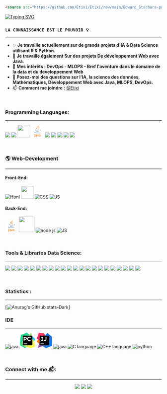 ```html
<source src="https://github.com/Etixi/Etixi/raw/main/Edward_Stachura-par-chanteuse.mp3" type="audio/mp3">
```

[![Typing SVG](https://readme-typing-svg.herokuapp.com?duration=2500&color=60A6FB&lines=%3E%3E%3E+Bienvenue+sur+mon+profil+%F0%9F%91%8B!;%3E%3E%3E+J'espère+le+trouver+utile+%E2%9C%A8)](https://git.io/typing-svg)


### `LA CONNAISSANCE EST LE POUVOIR 💡` 

---

- ✨ **Je travaille actuellement sur de grands projets d'IA & Data Science utilisant R & Python.**
- 🌱 **Je travaille également Sur des projets De développement Web avec Java**.
- 🤔 **Mes intérêts : DevOps - MLOPS - Bref l'aventure dans le domaine de la data et du developpement Web**
- 💬 **Posez-moi des questions sur l'IA, la science des données, Mathématiques, Developpement Web avec Java, MLOPS, DevOps.**
- 📫 **Comment me joindre :** <a href="etiennekoa6@gmail.com">@Etixi</a><br/>

<!---
Etixi/Etixi is a ✨ special ✨ repository because its `README.md` (this file) appears on your GitHub profile.
You can click the Preview link to take a look at your changes.
--->

<br/>

### Programming Languages:

---

<code><img height="25" src="https://user-images.githubusercontent.com/67054356/115026129-caec5380-9eca-11eb-86cd-faef1218fd80.png"></code>
<code><img height="25" src="https://user-images.githubusercontent.com/67054356/131630402-baa839b4-7c23-4fc7-86dd-4a34b555e725.png"></code>
<code><img src="https://upload.wikimedia.org/wikipedia/commons/thumb/c/cf/Angular_full_color_logo.svg/512px-Angular_full_color_logo.svg.png" height="40" width="40"/></code>
<code><img src="https://raw.githubusercontent.com/github/explore/5b3600551e122a3277c2c5368af2ad5725ffa9a1/topics/java/java.png" alt="java" height="40" width="40" /></code>
<code><img height="25" src="https://raw.githubusercontent.com/bablubambal/All_logo_and_pictures/1ac69ce5fbc389725f16f989fa53c62d6e1b4883/programming%20languages/typescript.svg"></code>
<code><img height="25" src="https://user-images.githubusercontent.com/67054356/131631974-ac93d19c-6822-4839-b171-035cbd3bac90.png"></code>
<code><img height="25" src="https://user-images.githubusercontent.com/67054356/131631712-a329b0dc-7ad2-4c7f-a8f8-55e92e7261df.png"></code>
<code><img height="25" src="https://user-images.githubusercontent.com/67054356/131631824-19e6f5c7-311c-4a78-9e56-49fed5162565.png"></code>
<code><img height="25" src="https://user-images.githubusercontent.com/67054356/115029255-7a76f500-9ece-11eb-8e98-93379f1dacfa.png"></code>


<br/>

### 🌎 Web-Development

---

#### Front-End:

<p align='left'>
<img src="https://raw.githubusercontent.com/bablubambal/All_logo_and_pictures/1ac69ce5fbc389725f16f989fa53c62d6e1b4883/social%20icons/html5.svg" alt="Html" height="50" width="50" />
<code><img src="https://upload.wikimedia.org/wikipedia/commons/thumb/c/cf/Angular_full_color_logo.svg/512px-Angular_full_color_logo.svg.png" height="40" width="40"/></code>
<img src="https://raw.githubusercontent.com/bablubambal/All_logo_and_pictures/1ac69ce5fbc389725f16f989fa53c62d6e1b4883/social%20icons/css3.svg" alt="CSS" height="50" width="50" />
<img src="https://raw.githubusercontent.com/bablubambal/All_logo_and_pictures/1ac69ce5fbc389725f16f989fa53c62d6e1b4883/social%20icons/javascript.svg" alt="JS" height="50" width="50" /> 

</p>

#### Back-End:

<p align='left'>
<code><img src="https://raw.githubusercontent.com/github/explore/5b3600551e122a3277c2c5368af2ad5725ffa9a1/topics/java/java.png" alt="java" height="40" width="40" /></code>
<code><img src="https://www.vectorlogo.zone/logos/springio/springio-icon.svg" height="50" width="50"/></code>
<img src="https://raw.githubusercontent.com/bablubambal/All_logo_and_pictures/1ac69ce5fbc389725f16f989fa53c62d6e1b4883/frameworks/nodejs.svg" alt="node js" height="50" width="50" />
<img src="https://raw.githubusercontent.com/bablubambal/All_logo_and_pictures/1ac69ce5fbc389725f16f989fa53c62d6e1b4883/social%20icons/javascript.svg" alt="JS" height="50" width="50" /> 

</p>

<br/>

### Tools & Libraries Data Science: 

----

<code><img height="25" src="https://user-images.githubusercontent.com/67054356/115026827-9e850700-9ecb-11eb-81ad-b8a9f8c05d47.png"></code>
<code><img height="25" src="https://user-images.githubusercontent.com/67054356/115026923-b8264e80-9ecb-11eb-8ee7-909dd4110ca0.png"></code>
<code><img height="25" src="https://user-images.githubusercontent.com/67054356/115027233-1f440300-9ecc-11eb-84e3-a72a9fc907db.png"></code>
<code><img height="25" src="https://user-images.githubusercontent.com/67054356/115027423-5ca89080-9ecc-11eb-90e5-b183abf9420f.png"></code>
<code><img height="25" src="https://user-images.githubusercontent.com/67054356/115027614-98dbf100-9ecc-11eb-9446-d24fe878417a.png"></code>
<code><img height="25" src="https://user-images.githubusercontent.com/67054356/115027697-b4df9280-9ecc-11eb-8081-209b0c4ac390.png"></code>
<code><img height="25" src = "https://streamlit.io/images/brand/streamlit-logo-primary-colormark-lighttext.png"/></code>
<code><img height="25" src="https://www.djangoproject.com/m/img/logos/django-logo-positive.svg"></code>
<code><img height="25" src="https://user-images.githubusercontent.com/67054356/115031856-4fda6b80-9ed1-11eb-854a-07b9741f7df2.png"></code>
<code><img height="25" src="https://user-images.githubusercontent.com/67054356/115027840-de002300-9ecc-11eb-9dc0-54c5b13f8ec1.png"></code>
<code><img height="25" src="https://user-images.githubusercontent.com/67054356/115393315-36dffc00-a1ea-11eb-86d9-b583bc938afa.png"></code>
<code><img height="25" src="https://user-images.githubusercontent.com/67054356/115028040-1a338380-9ecd-11eb-986e-c66bb000cdc6.png"></code>
<code><img height="25" src="https://user-images.githubusercontent.com/67054356/115027898-f40de380-9ecc-11eb-985d-9b1ec5ab1b01.png"></code>
<code><img height="25" src="https://user-images.githubusercontent.com/67054356/115027978-0851e080-9ecd-11eb-99fd-bb9298477b39.png"></code>
<code><img height="25" src="https://user-images.githubusercontent.com/67054356/115028247-4fd86c80-9ecd-11eb-9c34-c1ea8f51520a.png"></code>
<code><img height="25" src="https://user-images.githubusercontent.com/67054356/115028555-ac3b8c00-9ecd-11eb-9577-02ce32d064f9.png"></code>
<code><img height="25" src="https://user-images.githubusercontent.com/67054356/115028131-333c3480-9ecd-11eb-80ff-73741079df1e.png"></code>
<code><img height="25" src="https://user-images.githubusercontent.com/67054356/115028658-cb3a1e00-9ecd-11eb-8c3e-3f3ff08f8bc6.png"></code>
<code><img height="25" src="https://user-images.githubusercontent.com/67054356/115025882-8b256c00-9eca-11eb-98fc-9f75f389fc03.png"></code>
<code><img height="25" src="https://user-images.githubusercontent.com/67054356/115026296-ff600f80-9eca-11eb-8e8d-3f13cd6eca90.png"></code>
<code><img height="25" src="https://user-images.githubusercontent.com/67054356/115026359-130b7600-9ecb-11eb-876a-bb66a68a1d11.png"></code>
<code><img height="25" src="https://user-images.githubusercontent.com/67054356/115026566-51a13080-9ecb-11eb-848c-1767a735c491.png"></code>


<br/>


### Statistics : 

---


[![Anurag's GitHub stats-Dark](https://github-readme-stats.vercel.app/api?username=Etixi&show_icons=true&theme=dark#gh-dark-mode-only)]


### **IDE**

---


<p align='left'>
<img src="https://raw.githubusercontent.com/bablubambal/All_logo_and_pictures/62487087dc4f4f5efee637addbc67a16dd374bf6/text%20editors/vscode.svg" alt="java" height="50" width="50" /> 
<img src="https://raw.githubusercontent.com/github/explore/d8574c7bce27faa27fb879bca56dfe351ee66efd/topics/pycharm/pycharm.png" alt="java" height="50" width="50" /> 
<img src="https://raw.githubusercontent.com/github/explore/caa262eeb858e81282d6f651d6eef1f8730b54ba/topics/intellij-idea/intellij-idea.png" alt="java" height="50" width="50" /> 
<img src="https://miro.medium.com/v2/resize:fit:640/format:webp/1*nNTk-j2uaKhxyj3GXsYNdg.png" alt="java" height="50" width="50" />
<img src="https://raw.githubusercontent.com/bablubambal/All_logo_and_pictures/62487087dc4f4f5efee637addbc67a16dd374bf6/text%20editors/atom.svg" alt="C language" height="50" width="50" />
<img src="https://raw.githubusercontent.com/bablubambal/All_logo_and_pictures/62487087dc4f4f5efee637addbc67a16dd374bf6/text%20editors/notepad%2B%2B.png" alt="C++ language" height="50" width="50" /> 
<img src="https://raw.githubusercontent.com/bablubambal/All_logo_and_pictures/62487087dc4f4f5efee637addbc67a16dd374bf6/text%20editors/sublime.svg" alt="python" height="50" width="50" />
</p>

<br/>

### Connect with me 📬:

---

<p align="center">
<a href="https://github.com/Etixi"><img src="https://img.shields.io/badge/GitHub-100000?style=for-the-badge&logo=github&logoColor=white" /></a> 
<a href="etiennekoa6@gmail.com"><img src="https://img.shields.io/badge/Gmail-D14836?style=for-the-badge&logo=gmail&logoColor=white"/></a>
<a href="https://www.linkedin.com/in/etienne-koa/"/><img src="https://img.shields.io/badge/linkedin-%230077B5.svg?style=for-the-badge&logo=linkedin&logoColor=white"/></a>
</p>


